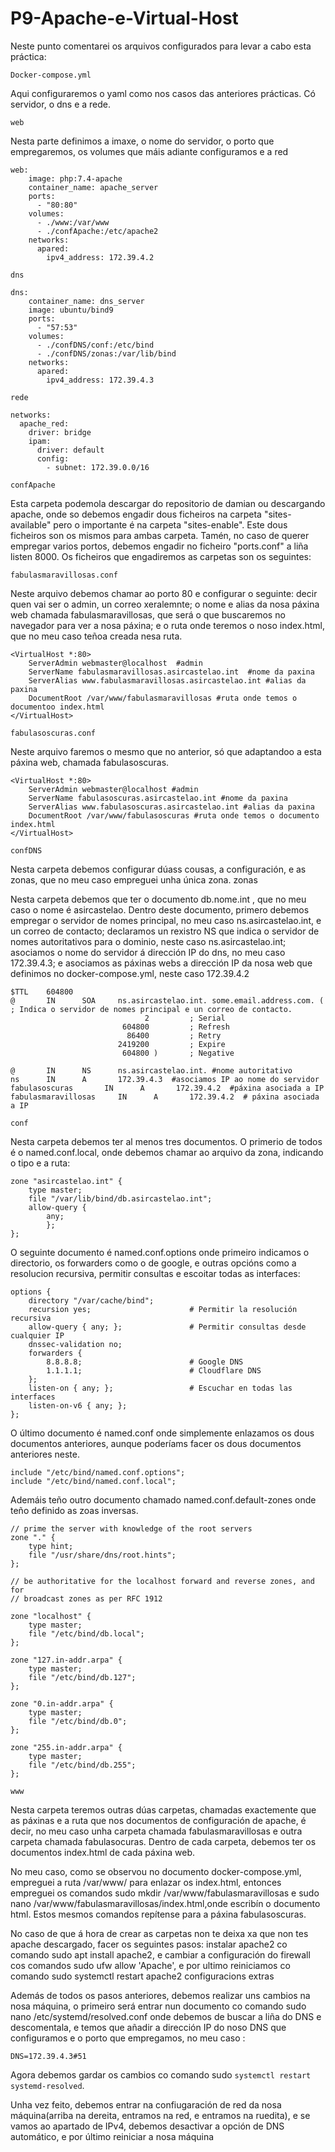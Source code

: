 # P9-Apache-e-Virtual-Host

Neste punto comentarei os arquivos configurados para levar a cabo esta práctica:


`Docker-compose.yml`

Aqui configuraremos o yaml como nos casos das anteriores prácticas. Có servidor, o dns e a rede.

`web`

Nesta parte definimos a imaxe, o nome do servidor, o porto que empregaremos, os volumes que máis adiante configuramos e a red

```
web:
    image: php:7.4-apache
    container_name: apache_server
    ports:
      - "80:80"
    volumes:
      - ./www:/var/www
      - ./confApache:/etc/apache2
    networks:
      apared:
        ipv4_address: 172.39.4.2
```  

`dns`

```
dns:
    container_name: dns_server
    image: ubuntu/bind9
    ports:
      - "57:53"
    volumes:
      - ./confDNS/conf:/etc/bind
      - ./confDNS/zonas:/var/lib/bind
    networks:
      apared:
        ipv4_address: 172.39.4.3
```
`rede`
```
networks:
  apache_red:
    driver: bridge
    ipam:
      driver: default
      config:
        - subnet: 172.39.0.0/16
```
`confApache`

Esta carpeta podemola descargar do repositorio de damian ou descargando apache, onde so debemos engadir dous ficheiros na carpeta "sites-available" pero o importante é na carpeta "sites-enable". Este dous ficheiros son os mismos para ambas carpeta. Tamén, no caso de querer empregar varios portos, debemos engadir no ficheiro "ports.conf" a liña listen 8000. Os ficheiros que engadiremos as carpetas son os seguintes:

`fabulasmaravillosas.conf`

Neste arquivo debemos chamar ao porto 80 e configurar o seguinte: decir quen vai ser o admin, un correo xeralemnte; o nome e alias da nosa páxina web chamada fabulasmaravillosas, que será o que buscaremos no navegador para ver a nosa páxina; e o ruta onde teremos o noso index.html, que no meu caso teñoa creada nesa ruta.

```
<VirtualHost *:80>
    ServerAdmin webmaster@localhost  #admin 
    ServerName fabulasmaravillosas.asircastelao.int  #nome da paxina
    ServerAlias www.fabulasmaravillosas.asircastelao.int #alias da paxina
    DocumentRoot /var/www/fabulasmaravillosas #ruta onde temos o documentoo index.html
</VirtualHost>
```

`fabulasoscuras.conf`

Neste arquivo faremos o mesmo que no anterior, só que adaptandoo a esta páxina web, chamada fabulasoscuras.

```
<VirtualHost *:80>
    ServerAdmin webmaster@localhost #admin 
    ServerName fabulasoscuras.asircastelao.int #nome da paxina
    ServerAlias www.fabulasoscuras.asircastelao.int #alias da paxina 
    DocumentRoot /var/www/fabulasoscuras #ruta onde temos o documento index.html
</VirtualHost>
```

`confDNS`

Nesta carpeta debemos configurar dúass cousas, a configuración, e as zonas, que no meu caso empreguei unha única zona.
zonas

Nesta carpeta debemos que ter o documento db.nome.int , que no meu caso o nome é asircastelao. Dentro deste documento, primero debemos empregar o servidor de nomes principal, no meu caso ns.asircastelao.int, e un correo de contacto; declaramos un rexistro NS que indica o servidor de nomes autoritativos para o dominio, neste caso ns.asircastelao.int; asociamos o nome do servidor á dirección IP do dns, no meu caso 172.39.4.3; e asociamos as páxinas webs a dirección IP da nosa web que definimos no docker-compose.yml, neste caso 172.39.4.2

```
$TTL    604800  
@       IN      SOA     ns.asircastelao.int. some.email.address.com. ( ; Indica o servidor de nomes principal e un correo de contacto.
                              2         ; Serial
                         604800         ; Refresh
                          86400         ; Retry
                        2419200         ; Expire
                         604800 )       ; Negative 

@       IN      NS      ns.asircastelao.int. #nome autoritativo
ns 	    IN 	    A 	    172.39.4.3  #asociamos IP ao nome do servidor
fabulasoscuras       IN      A       172.39.4.2  #páxina asociada a IP
fabulasmaravillosas     IN      A       172.39.4.2  # páxina asociada a IP
```

`conf`

Nesta carpeta debemos ter al menos tres documentos. O primerio de todos é o named.conf.local, onde debemos chamar ao arquivo da zona, indicando o tipo e a ruta:

```
zone "asircastelao.int" {
    type master;
    file "/var/lib/bind/db.asircastelao.int";
    allow-query {
    	any;
    	};
};
```

O seguinte documento é named.conf.options onde primeiro indicamos o directorio, os forwarders como o de google, e outras opcións como a resolucion recursiva, permitir consultas e escoitar todas as interfaces:
```
options {
    directory "/var/cache/bind";
    recursion yes;                      # Permitir la resolución recursiva
    allow-query { any; };               # Permitir consultas desde cualquier IP
    dnssec-validation no;
    forwarders {
        8.8.8.8;                        # Google DNS
        1.1.1.1;                        # Cloudflare DNS
    };
    listen-on { any; };                 # Escuchar en todas las interfaces
    listen-on-v6 { any; };
};
```
O último documento é named.conf onde simplemente enlazamos os dous documentos anteriores, aunque poderíams facer os dous documentos anteriores neste.
```
include "/etc/bind/named.conf.options";
include "/etc/bind/named.conf.local";
```
Ademáis teño outro documento chamado named.conf.default-zones onde teño definido as zoas inversas.
```
// prime the server with knowledge of the root servers
zone "." {
	type hint;
	file "/usr/share/dns/root.hints";
};

// be authoritative for the localhost forward and reverse zones, and for
// broadcast zones as per RFC 1912

zone "localhost" {
	type master;
	file "/etc/bind/db.local";
};

zone "127.in-addr.arpa" {
	type master;
	file "/etc/bind/db.127";
};

zone "0.in-addr.arpa" {
	type master;
	file "/etc/bind/db.0";
};

zone "255.in-addr.arpa" {
	type master;
	file "/etc/bind/db.255";
};
```
`www`

Nesta carpeta teremos outras dúas carpetas, chamadas exactemente que as páxinas e a ruta que nos documentos de configuración de apache, é decir, no meu caso unha carpeta chamada fabulasmaravillosas e outra carpeta chamada fabulasocuras. Dentro de cada carpeta, debemos ter os documentos index.html de cada páxina web.

No meu caso, como se observou no documento docker-compose.yml, empreguei a ruta /var/www/ para enlazar os index.html, entonces empreguei os comandos sudo mkdir /var/www/fabulasmaravillosas e sudo nano /var/www/fabulasmaravillosas/index.html,onde escribín o documento html. Estos mesmos comandos repítense para a páxina fabulasoscuras.

No caso de que á hora de crear as carpetas non te deixa xa que non tes apache descargado, facer os seguintes pasos: instalar apache2 co comando sudo apt install apache2, e cambiar a configuración do firewall cos comandos sudo ufw allow 'Apache', e por ultimo reiniciamos co comando sudo systemctl restart apache2
configuracions extras

Además de todos os pasos anteriores, debemos realizar uns cambios na nosa máquina, o primeiro será entrar nun documento co comando sudo nano /etc/systemd/resolved.conf onde debemos de buscar a liña do DNS e descomentala, e temos que añadir a dirección IP do noso DNS que configuramos e o porto que empregamos, no meu caso :

```DNS=172.39.4.3#51```

Agora debemos gardar os cambios co comando sudo ```systemctl restart systemd-resolved```.

Unha vez feito, debemos entrar na confiugaración de red da nosa máquina(arriba na dereita, entramos na red, e entramos na ruedita), e se vamos ao apartado de IPv4, debemos desactivar a opción de DNS automático, e por último reiniciar a nosa máquina